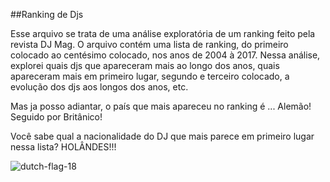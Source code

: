 ##Ranking de Djs

Esse arquivo se trata de uma análise exploratória de um ranking feito pela revista DJ Mag. 
O arquivo contém uma lista de ranking, do primeiro colocado ao centésimo colocado, nos anos de 2004 à 2017. 
Nessa análise, explorei quais djs que apareceram mais ao longo dos anos, quais apareceram mais em primeiro lugar, segundo e terceiro colocado, a evolução dos djs aos longos dos anos, etc.

Mas ja posso adiantar, o país que mais apareceu no ranking é ... Alemão! Seguido por Britânico!

Você sabe qual a nacionalidade do DJ que mais parece em primeiro lugar nessa lista? HOLÂNDES!!! 

![dutch-flag-18](https://github.com/user-attachments/assets/d85cf631-4587-4731-ad87-3ec878dbd852)
